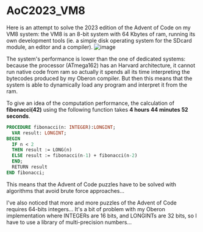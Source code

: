 # AoC2023_VM8

Here is an attempt to solve the 2023 edition of the Advent of Code on my VM8 system:
the VM8 is an 8-bit system with 64 Kbytes of ram, running its own development tools (ie. a simple disk operating system for the SDcard module, an editor and a compiler).
![image](https://github.com/Oric4ever/AoC2023_VM8/assets/42356653/4407e4ff-04f2-4330-8ece-fe08f1ee8f06)


The system's performance is lower than the one of dedicated systems: because the processor (ATmega162) has an Harvard architecture, it cannot run native code from ram so actually it spends all its time interpreting the bytecodes produced by my Oberon compiler.
But then this means that the system is able to dynamically load any program and interpret it from the ram.

To give an idea of the computation performance, the calculation of **fibonacci(42)** using the following function takes **4 hours 44 minutes 52 seconds**.

```pascal
PROCEDURE fibonacci(n: INTEGER):LONGINT;
  VAR result: LONGINT;
BEGIN
  IF n < 2
  THEN result := LONG(n)
  ELSE result := fibonacci(n-1) + fibonacci(n-2)
  END;
  RETURN result
END fibonacci;
```

This means that the Advent of Code puzzles have to be solved with algorithms that avoid brute force approaches...

I've also noticed that more and more puzzles of the Advent of Code requires 64-bits integers... It's a bit of problem with my Oberon implementation where INTEGERs are 16 bits, and LONGINTs are 32 bits, so I have to use a library of multi-precision numbers...
